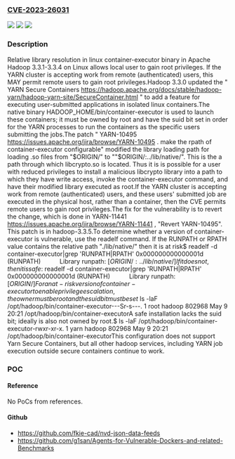 ### [CVE-2023-26031](https://cve.mitre.org/cgi-bin/cvename.cgi?name=CVE-2023-26031)
![](https://img.shields.io/static/v1?label=Product&message=Apache%20Hadoop&color=blue)
![](https://img.shields.io/static/v1?label=Version&message=3.3.1%3C%203.3.5%20&color=brighgreen)
![](https://img.shields.io/static/v1?label=Vulnerability&message=CWE-426%20Untrusted%20Search%20Path&color=brighgreen)

### Description

Relative library resolution in linux container-executor binary in Apache Hadoop 3.3.1-3.3.4 on Linux allows local user to gain root privileges. If the YARN cluster is accepting work from remote (authenticated) users, this MAY permit remote users to gain root privileges.Hadoop 3.3.0 updated the " YARN Secure Containers https://hadoop.apache.org/docs/stable/hadoop-yarn/hadoop-yarn-site/SecureContainer.html " to add a feature for executing user-submitted applications in isolated linux containers.The native binary HADOOP_HOME/bin/container-executor is used to launch these containers; it must be owned by root and have the suid bit set in order for the YARN processes to run the containers as the specific users submitting the jobs.The patch " YARN-10495 https://issues.apache.org/jira/browse/YARN-10495 . make the rpath of container-executor configurable" modified the library loading path for loading .so files from "$ORIGIN/" to ""$ORIGIN/:../lib/native/". This is the a path through which libcrypto.so is located. Thus it is is possible for a user with reduced privileges to install a malicious libcrypto library into a path to which they have write access, invoke the container-executor command, and have their modified library executed as root.If the YARN cluster is accepting work from remote (authenticated) users, and these users' submitted job are executed in the physical host, rather than a container, then the CVE permits remote users to gain root privileges.The fix for the vulnerability is to revert the change, which is done in  YARN-11441 https://issues.apache.org/jira/browse/YARN-11441 , "Revert YARN-10495". This patch is in hadoop-3.3.5.To determine whether a version of container-executor is vulnerable, use the readelf command. If the RUNPATH or RPATH value contains the relative path "./lib/native/" then it  is at risk$ readelf -d container-executor|grep 'RUNPATH\|RPATH' 0x000000000000001d (RUNPATH)            Library runpath: [$ORIGIN/:../lib/native/]If it does not, then it is safe:$ readelf -d container-executor|grep 'RUNPATH\|RPATH' 0x000000000000001d (RUNPATH)            Library runpath: [$ORIGIN/]For an at-risk version of container-executor to enable privilege escalation, the owner must be root and the suid bit must be set$ ls -laF /opt/hadoop/bin/container-executor---Sr-s---. 1 root hadoop 802968 May 9 20:21 /opt/hadoop/bin/container-executorA safe installation lacks the suid bit; ideally is also not owned by root.$ ls -laF /opt/hadoop/bin/container-executor-rwxr-xr-x. 1 yarn hadoop 802968 May 9 20:21 /opt/hadoop/bin/container-executorThis configuration does not support Yarn Secure Containers, but all other hadoop services, including YARN job execution outside secure containers continue to work.

### POC

#### Reference
No PoCs from references.

#### Github
- https://github.com/fkie-cad/nvd-json-data-feeds
- https://github.com/g1san/Agents-for-Vulnerable-Dockers-and-related-Benchmarks

